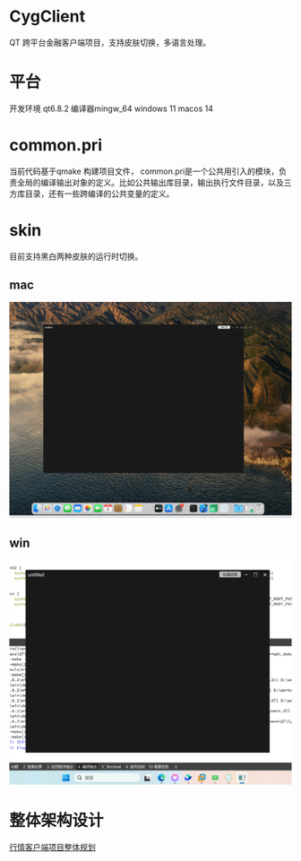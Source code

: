 # CygClient
QT 跨平台金融客户端项目，支持皮肤切换，多语言处理。

# 平台
开发环境 qt6.8.2  编译器mingw_64
windows 11
macos 14

# common.pri
当前代码基于qmake 构建项目文件， common.pri是一个公共用引入的模块，负责全局的编译输出对象的定义。比如公共输出库目录，输出执行文件目录，以及三方库目录，还有一些跨编译的公共变量的定义。

# skin
目前支持黑白两种皮肤的运行时切换。
## mac
![image](https://github.com/mincheng1987/CygClient/blob/main/CygClient/doc/img/mac_ui.png?raw=true)
## win
![image](https://github.com/mincheng1987/CygClient/blob/main/CygClient/doc/img/win_ui.png.png?raw=true)

# 整体架构设计
[行情客户端项目整体规划](https://github.com/mincheng1987/CygClient/tree/main/CygClient/doc/行情客户端项目整体规划.pdf)
